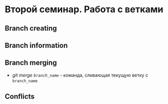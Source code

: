 # Второй семинар. Работа с ветками

## Branch creating

## Branch information

## Branch merging

* *git merge `branch_name`* - команда, сливающая текущую ветку с `branch_name`



## Conflicts
